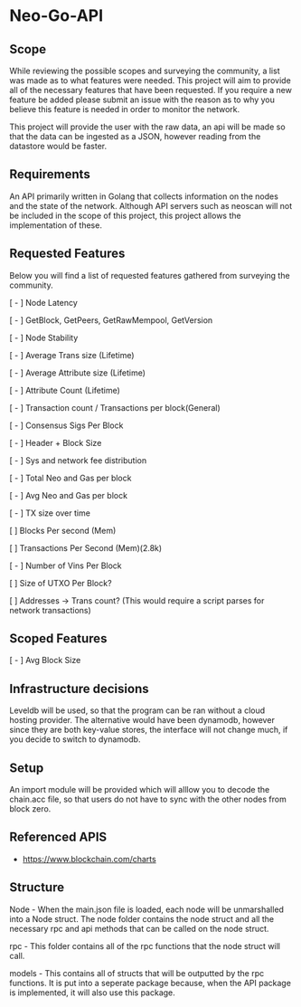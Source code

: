 # Neo-Go-API


## Scope

While reviewing the possible scopes and surveying the community, a list was made as to what features were needed.
This project will aim to provide all of the necessary features that have been requested. If you require a new feature be added please submit an issue with the reason as to why you believe this feature is needed in order to monitor the network.

This project will provide the user with the raw data, an api will be made so that the data can be ingested as a JSON, however reading from the datastore would be faster.

## Requirements

An API primarily written in Golang that collects information on the nodes and the state of the network. Although API servers such as neoscan will not be included in the scope of this project, this project allows the implementation of these.

## Requested Features

Below you will find a list of requested features gathered from surveying the community.

[ - ] Node Latency

[ - ] GetBlock, GetPeers, GetRawMempool, GetVersion

[ - ] Node Stability


[ - ] Average Trans size (Lifetime)

[ - ] Average Attribute size (Lifetime)

[ - ]  Attribute Count (Lifetime)

[ - ] Transaction count / Transactions per block(General) 

[ - ] Consensus Sigs Per Block

[ - ] Header + Block Size

[ - ] Sys and network fee distribution

[ - ] Total Neo and Gas per block

[ - ] Avg Neo and Gas per block

[ - ] TX size over time

[   ] Blocks Per second (Mem)

[   ] Transactions Per Second (Mem)(2.8k)



[ - ] Number of Vins Per Block

[   ] Size of UTXO Per Block?

[   ] Addresses -> Trans count? (This would require a script parses for network transactions)

## Scoped Features

[ - ] Avg Block Size


## Infrastructure decisions 

Leveldb will be used, so that the program can be ran without a cloud hosting provider. The alternative would have been dynamodb, however since they are both key-value stores, the interface will not change much, if you decide to switch to dynamodb.

## Setup

An import module will be provided which will alllow you to decode the chain.acc file, so that users do not have to sync with the other nodes from block zero.

## Referenced APIS

- https://www.blockchain.com/charts

## Structure

Node - When the main.json file is loaded, each node will be unmarshalled into a Node struct. The node folder contains the node struct and all the necessary rpc and api methods that can be called on the node struct.

rpc - This folder contains all of the rpc functions that the node struct will call.

models - This contains all of structs that will be outputted by the rpc functions. It is put into a seperate package because, when the API package is implemented, it will also use this package.


